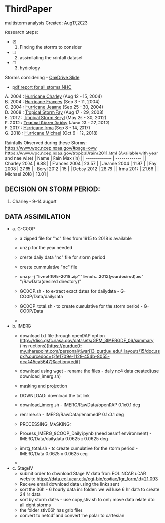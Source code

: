 # ThirdPaper
multistorm analysis
Created: Aug17,2023


Research Steps:
- [x] 1. Finding the storms to consider 
- [ ] 2. assimilating the rainfall dataset
- [ ] 3. hydrology


Storms considering - [OneDrive Slide](https://purdue0-my.sharepoint.com/personal/tiwari13_purdue_edu/_layouts/15/doc.aspx?sourcedoc={fe2b7e77-47ea-449f-a6a5-8470732622f8}&action=edit)

 - [pdf report for all storms NHC](https://www.nhc.noaa.gov/data/tcr/index.php?season=2012&basin=atl)

A. 2004 : [Hurricane Charley](https://www.nhc.noaa.gov/data/tcr/AL032004_Charley.pdf) (Aug 12 - 15, 2004)\
B. 2004 : [Hurricane Frances](https://www.nhc.noaa.gov/data/tcr/AL062004_Frances.pdf) (Sep 3 - 11, 2004)\
C. 2004 : [Hurricane Jeanne](https://www.nhc.noaa.gov/data/tcr/AL112004_Jeanne.pdf) (Sep 25 - 30, 2004)\
D. 2008 : [Tropical Storm Fay](https://www.nhc.noaa.gov/data/tcr/AL062008_Fay.pdf) (Aug 17 - 29, 2008)\
E. 2012 : [Tropical Storm Beryl](https://www.nhc.noaa.gov/data/tcr/AL022012_Beryl.pdf) (May 26 - 30, 2012)\
F. 2012 : [Tropical Storm Debby](https://ialert.com/docs/AL042012_Debby.pdf) (June 23 - 27, 2012)\
F. 2017 : [Hurricane Irma](https://www.nhc.noaa.gov/data/tcr/AL112017_Irma.pdf) (Sep 8 - 14, 2017)\
G. 2018 : [Hurricane Michael](https://www.nhc.noaa.gov/data/tcr/AL142018_Michael.pdf) (Oct 6 - 12, 2018)

Rainfalls Observed during these Storms: https://www.wpc.ncep.noaa.gov/#page=ovw
https://www.wpc.ncep.noaa.gov/tropical/rain/2011.html (Available with year and nae wise)
| Name  | Rain Max (in) |
| ------------- | ------------- |
| Charley 2004  | 9.88  |
| Frances 2004  | 23.57  |
| Jeanne 2004  | 11.97  |
| Fay 2008  | 27.65  |
| Beryl 2012  | 15  |
| Debby 2012 | 28.78 |
| Irma 2017  | 21.66  |
| Michael 2018  | 13.01  |

## DECISION ON STORM PERIOD:
1. Charley - 9-14 august



## DATA ASSIMILATION
- a. G-COOP
  - a zipped file for "nc" files from 1915 to 2018 is available
  - unzip for the year needed
  - create daily data "nc" file for storm period
  - create cummulative "nc" file
 
  - unzip -j "livneh1915-2018.zip" "livneh...2012(yeardesired).nc" "/RawData(desired directory)"
  - GCOOP.sh - to extract exact dates for dailydata - G-COOP/Data/dailydata
  - GCOOP_total.sh - to create cumulative for the storm period - G-COOP/Data
  - 
- b. IMERG
  - download txt file through openDAP option https://disc.gsfc.nasa.gov/datasets/GPM_3IMERGDF_06/summary (instructions)[https://purdue0-my.sharepoint.com/personal/tiwari13_purdue_edu/_layouts/15/doc.aspx?sourcedoc={3fe1709e-1128-454b-8055-dca445ca5647}&action=edit] 
  - download using wget - rename the files - daily nc4 data created(use download_imerg.sh)
  - masking and projection
 
  - DOWNLOAD: download the txt link
  - download_imerg.sh - IMERG/RawData/openDAP 0.1x0.1 deg
  - rename.sh -   IMERG/RawData/renamedP 0.1x0.1 deg
  - PROCESSING_MASKING:
  - Process_IMERG_GCOOP_Daily.ipynb (need xesmf environment) - IMERG/Data/dailydata 0.0625 x 0.0625 deg
  - imrtg_total.sh - to create cumulative for the storm period - IMERG/Data 0.0625 x 0.0625 deg
  - 
- c. StageIV
  - submit order to download Stage IV data from EOL NCAR uCAR website https://data.eol.ucar.edu/cgi-bin/codiac/fgr_form/id=21.093
  - Recieve email download data using the links sent
  - sort the 06h - 6 hourly data ina folder: we wil luse 6 hr data to create 24 hr data
  - sort by storm dates - use copy_stiv.sh to only move data relate dto all eight storms
  - the folder stiv06h has grib files
  - convert to netcdf and convert the polar to cartesian
